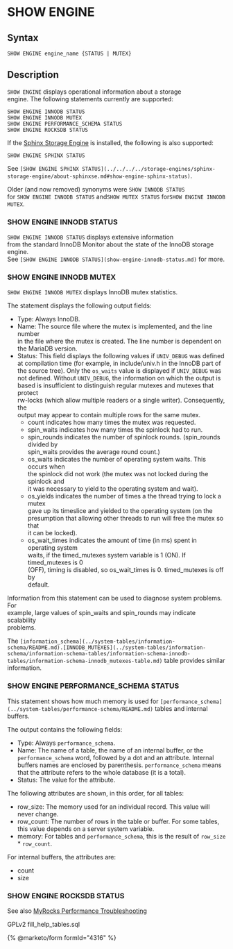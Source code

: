 # SHOW ENGINE

## Syntax

```
SHOW ENGINE engine_name {STATUS | MUTEX}
```

## Description

`SHOW ENGINE` displays operational information about a storage\
engine. The following statements currently are supported:

```
SHOW ENGINE INNODB STATUS
SHOW ENGINE INNODB MUTEX
SHOW ENGINE PERFORMANCE_SCHEMA STATUS
SHOW ENGINE ROCKSDB STATUS
```

If the [Sphinx Storage Engine](../../../../server-usage/storage-engines/sphinx-storage-engine/) is installed, the following is also supported:

```
SHOW ENGINE SPHINX STATUS
```

See `[SHOW ENGINE SPHINX STATUS](../../../../storage-engines/sphinx-storage-engine/about-sphinxse.md#show-engine-sphinx-status)`.

Older (and now removed) synonyms were `SHOW INNODB STATUS`\
for `SHOW ENGINE INNODB STATUS` and`SHOW MUTEX STATUS` for`SHOW ENGINE INNODB MUTEX`.

### SHOW ENGINE INNODB STATUS

`SHOW ENGINE INNODB STATUS` displays extensive information\
from the standard InnoDB Monitor about the state of the InnoDB storage engine.\
See `[SHOW ENGINE INNODB STATUS](show-engine-innodb-status.md)` for more.

### SHOW ENGINE INNODB MUTEX

`SHOW ENGINE INNODB MUTEX` displays InnoDB mutex statistics.

The statement displays the following output fields:

* Type: Always InnoDB.
* Name: The source file where the mutex is implemented, and the line number\
  in the file where the mutex is created. The line number is dependent on the MariaDB version.
* Status: This field displays the following values if `UNIV_DEBUG` was defined at compilation time (for example, in include/univ.h in the InnoDB part of the source tree). Only the `os_waits` value is displayed if `UNIV_DEBUG` was not defined. Without `UNIV_DEBUG`, the information on which the output is based is insufficient to distinguish regular mutexes and mutexes that protect\
  rw-locks (which allow multiple readers or a single writer). Consequently, the\
  output may appear to contain multiple rows for the same mutex.
  * count indicates how many times the mutex was requested.
  * spin\_waits indicates how many times the spinlock had to run.
  * spin\_rounds indicates the number of spinlock rounds. (spin\_rounds divided by\
    spin\_waits provides the average round count.)
  * os\_waits indicates the number of operating system waits. This occurs when\
    the spinlock did not work (the mutex was not locked during the spinlock and\
    it was necessary to yield to the operating system and wait).
  * os\_yields indicates the number of times a the thread trying to lock a mutex\
    gave up its timeslice and yielded to the operating system (on the\
    presumption that allowing other threads to run will free the mutex so that\
    it can be locked).
  * os\_wait\_times indicates the amount of time (in ms) spent in operating system\
    waits, if the timed\_mutexes system variable is 1 (ON). If timed\_mutexes is 0\
    (OFF), timing is disabled, so os\_wait\_times is 0. timed\_mutexes is off by\
    default.

Information from this statement can be used to diagnose system problems. For\
example, large values of spin\_waits and spin\_rounds may indicate scalability\
problems.

The `[information_schema](../system-tables/information-schema/README.md).[INNODB_MUTEXES](../system-tables/information-schema/information-schema-tables/information-schema-innodb-tables/information-schema-innodb_mutexes-table.md)` table provides similar information.

### SHOW ENGINE PERFORMANCE\_SCHEMA STATUS

This statement shows how much memory is used for `[performance_schema](../system-tables/performance-schema/README.md)` tables and internal buffers.

The output contains the following fields:

* Type: Always `performance_schema`.
* Name: The name of a table, the name of an internal buffer, or the `performance_schema` word, followed by a dot and an attribute. Internal buffers names are enclosed by parenthesis. `performance_schema` means that the attribute refers to the whole database (it is a total).
* Status: The value for the attribute.

The following attributes are shown, in this order, for all tables:

* row\_size: The memory used for an individual record. This value will never change.
* row\_count: The number of rows in the table or buffer. For some tables, this value depends on a server system variable.
* memory: For tables and `performance_schema`, this is the result of `row_size` \* `row_count`.

For internal buffers, the attributes are:

* count
* size

### SHOW ENGINE ROCKSDB STATUS

See also [MyRocks Performance Troubleshooting](../../../../server-usage/storage-engines/myrocks/myrocks-performance-troubleshooting.md)

GPLv2 fill\_help\_tables.sql

{% @marketo/form formId="4316" %}
